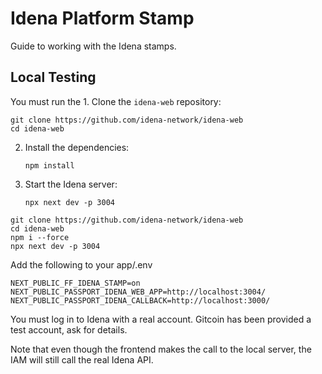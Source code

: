 # Idena Platform Stamp

Guide to working with the Idena stamps.

## Local Testing

You must run the 1. Clone the `idena-web` repository:
   ```
   git clone https://github.com/idena-network/idena-web
cd idena-web
   ```

2. Install the dependencies:
   ```
   npm install
   ```

3. Start the Idena server:
   ```
   npx next dev -p 3004
   ```

```
git clone https://github.com/idena-network/idena-web
cd idena-web
npm i --force
npx next dev -p 3004
```

Add the following to your app/.env

```
NEXT_PUBLIC_FF_IDENA_STAMP=on
NEXT_PUBLIC_PASSPORT_IDENA_WEB_APP=http://localhost:3004/
NEXT_PUBLIC_PASSPORT_IDENA_CALLBACK=http://localhost:3000/
```

You must log in to Idena with a real account. Gitcoin has been provided a test
account, ask for details.

Note that even though the frontend makes the call to the local server, the IAM
will still call the real Idena API.
